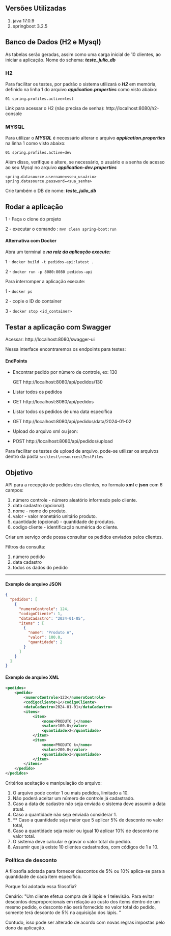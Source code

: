 ## Versões Utilizadas

1. java 17.0.9
2. springboot 3.2.5

## Banco de Dados (H2 e Mysql)

As tabelas serão geradas, assim como uma carga inicial de 10 clientes, ao iniciar a aplicação.
Nome do schema: ***teste_julio_db***

### H2

Para facilitar os testes, por padrão o sistema utilizará o ***H2*** em memória, definido na linha 1 do arquivo
***application.properties*** como visto abaixo:

```01 spring.profiles.active=test```

Link para acessar o H2 (não precisa de senha): http://localhost:8080/h2-console

### MYSQL

Para utilizar o ***MYSQL*** é necessário alterar o arquivo ***application.properties*** na linha 1 como visto abaixo:

```01 spring.profiles.active=dev```

Além disso, verifique e altere, se necessário, o usuário e a senha de acesso ao seu Mysql no arquivo
***application-dev.properties***
```
spring.datasource.username=<seu_usuário>
spring.datasource.password=<sua_senha>
```

Crie também o DB de nome: ***teste_julio_db***

## Rodar a aplicação

1 - Faça o clone do projeto

2 - executar o comando :
```mvn clean spring-boot:run```

#### Alternativa com Docker

Abra um terminal e
***na raiz da aplicação execute:***

1 - ```docker build -t pedidos-api:latest .```

2 - ```docker run -p 8080:8080 pedidos-api```

Para interromper a aplicação execute:

1 - ```docker ps```

2 - copie o ID do container

3 - ```docker stop <id_container>```

## Testar a aplicação com Swagger

Acessar: http://localhost:8080/swagger-ui

Nessa interface encontraremos os endpoints para testes:

#### EndPoints
- Encontrar pedido por número de controle, ex: 130

  GET http://localhost:8080/api/pedidos/130

- Listar todos os pedidos
  
- GET http://localhost:8080/api/pedidos

- Listar todos os pedidos de uma data específica
  
- GET http://localhost:8080/api/pedidos/data/2024-01-02

- Upload do arquivo xml ou json:
  
- POST http://localhost:8080/api/pedidos/upload

Para facilitar os testes de upload de arquivo, 
pode-se utilizar os arquivos dentro da pasta ```src\test\resources\TestFiles```

## Objetivo

API para a recepção de pedidos dos clientes, no formato **xml** e **json** com 6 campos:

1. número controle - número aleatório informado pelo cliente.
2. data cadastro (opcional). 
3. nome - nome do produto. 
4. valor - valor monetário unitário produto.
5. quantidade (opcional) - quantidade de produtos.
6. codigo cliente - identificação numérica do cliente.

Criar um serviço onde possa consultar os pedidos enviados pelos clientes.

Filtros da consulta:

1. número pedido
2. data cadastro 
3. todos os dados do pedido

---

#### Exemplo de arquivo JSON

```json
{
  "pedidos": [
    {
      "numeroControle": 124,
      "codigoCliente": 1,
      "dataCadastro": "2024-01-05",
      "items" : [
        {
          "nome": "Produto A",
          "valor": 100.0,
          "quantidade": 2
        }
      ]
    }
  ]
}

```

#### Exemplo de arquivo XML

```xml
<pedidos>
    <pedido>
        <numeroControle>123</numeroControle>
        <codigoCliente>1</codigoCliente>
        <dataCadastro>2024-01-01</dataCadastro>
        <items>
            <item>
                <nome>PRODUTO j</nome>
                <valor>100.0</valor>
                <quantidade>2</quantidade>
            </item>
            <item>
                <nome>PRODUTO k</nome>
                <valor>200.0</valor>
                <quantidade>3</quantidade>
            </item>
        </items>
    </pedido>
</pedidos>

```
Critérios aceitação e manipulação do arquivo:

1. O arquivo pode conter 1 ou mais pedidos, limitado a 10.
2. Não poderá aceitar um número de controle já cadastrado.
3. Caso a data de cadastro não seja enviada o sistema deve assumir a data atual. 
4. Caso a quantidade não seja enviada considerar 1.
5. ** Caso a quantidade seja maior que 5 aplicar 5% de desconto no valor total, 
6. Caso a quantidade seja maior ou igual 10 aplicar 10% de desconto no valor total.
7. O sistema deve calcular e gravar o valor total do pedido. 
8. Assumir que já existe 10 clientes cadastrados, com códigos de 1 a 10. 

### Política de desconto

A filosofia adotada para fornecer descontos de 5% ou 10% aplica-se para a quantidade de cada item específico.

Porque foi adotada essa filosofia?

Cenário:
"Um cliente efetua compra de 9 lápis e 1 televisão. 
Para evitar descontos desproporcionais em relação ao custo dos ítems dentro de um mesmo pedido,
o desconto não será fornecido no valor total do pedido, somente  terá desconto de 5% na aquisição dos lápis.
"

Contudo, isso pode ser alterado de acordo com novas regras impostas pelo dono da aplicação.







